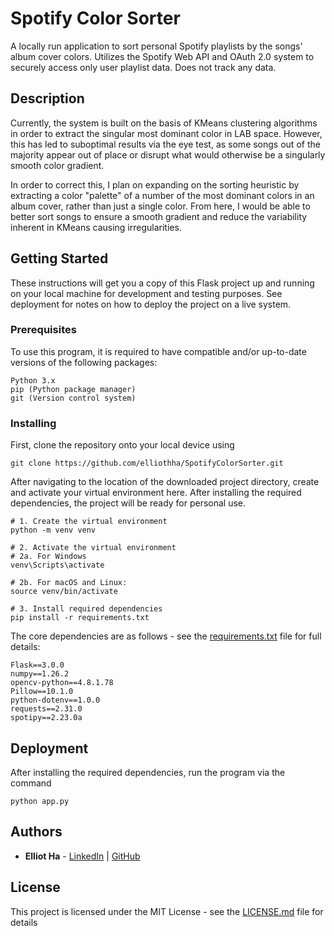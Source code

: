# Spotify Color Sorter

A locally run application to sort personal Spotify playlists by the songs' album cover colors.
Utilizes the Spotify Web API and OAuth 2.0 system to securely access only user playlist data. Does not track any data.

## Description

Currently, the system is built on the basis of KMeans clustering algorithms in order to extract the singular most dominant color in LAB space. However, this has led to suboptimal results via the eye test, as some songs out of the majority appear out of place or disrupt what would otherwise be a singularly smooth color gradient. 

In order to correct this, I plan on expanding on the sorting heuristic by extracting a color "palette" of a number of the most dominant colors in an album cover, rather than just a single color. From here, I would be able to better sort songs to ensure a smooth gradient and reduce the variability inherent in KMeans causing irregularities.

## Getting Started

These instructions will get you a copy of this Flask project up and running on your local machine for development and testing purposes. See deployment for notes on how to deploy the project on a live system.

### Prerequisites

To use this program, it is required to have compatible and/or up-to-date versions of the following packages:

```
Python 3.x
pip (Python package manager)
git (Version control system)
```

### Installing

First, clone the repository onto your local device using 

```
git clone https://github.com/elliothha/SpotifyColorSorter.git
```

After navigating to the location of the downloaded project directory, create and activate your virtual environment here. After installing the required dependencies, the project will be ready for personal use.

```
# 1. Create the virtual environment
python -m venv venv

# 2. Activate the virtual environment
# 2a. For Windows
venv\Scripts\activate

# 2b. For macOS and Linux:
source venv/bin/activate

# 3. Install required dependencies
pip install -r requirements.txt
```

The core dependencies are as follows - see the [requirements.txt](requirements.txt) file for full details:

```
Flask==3.0.0
numpy==1.26.2
opencv-python==4.8.1.78
Pillow==10.1.0
python-dotenv==1.0.0
requests==2.31.0
spotipy==2.23.0a
```

## Deployment

After installing the required dependencies, run the program via the command

```
python app.py
```

## Authors

* **Elliot Ha** - [LinkedIn](https://www.linkedin.com/in/elliothha/) | [GitHub](https://github.com/elliothha)

## License

This project is licensed under the MIT License - see the [LICENSE.md](LICENSE.md) file for details
